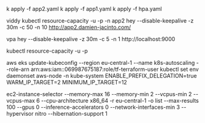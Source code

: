 k apply -f app2.yaml
k apply -f app1.yaml
k apply -f hpa.yaml


viddy kubectl resource-capacity -u -p -n app2
hey --disable-keepalive -z 30m -c 50 -n 10 http://app2.damien-jacinto.com/


vpa
hey --disable-keepalive -z 30m -c 5 -n 1 http://localhost:9000

kubectl resource-capacity -u -p

aws eks update-kubeconfig --region eu-central-1 --name k8s-autoscaling --role-arn arn:aws:iam::069987675187:role/tf-terraform-user
kubectl set env daemonset aws-node -n kube-system ENABLE_PREFIX_DELEGATION=true WARM_IP_TARGET=2 MINIMUM_IP_TARGET=12


ec2-instance-selector --memory-max 16 --memory-min 2 --vcpus-min 2 --vcpus-max 6 --cpu-architecture x86_64 -r eu-central-1 -o list --max-results 100 --gpus 0 --inference-accelerators 0 --network-interfaces-min 3 --hypervisor nitro --hibernation-support 1
